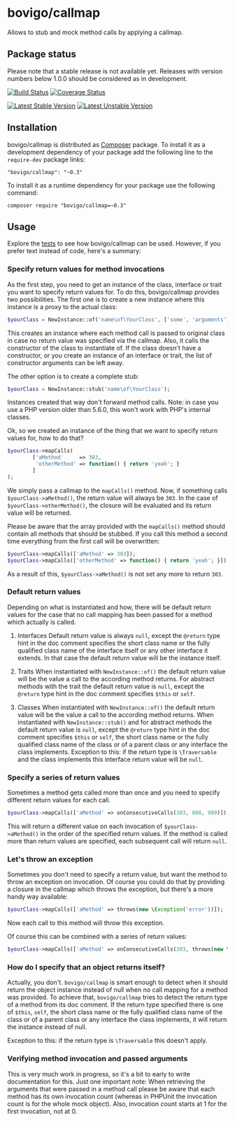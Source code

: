 bovigo/callmap
==============

Allows to stub and mock method calls by applying a callmap.

Package status
--------------

Please note that a stable release is not available yet. Releases with version numbers below 1.0.0 should be considered as in development.

[![Build Status](https://secure.travis-ci.org/mikey179/bovigo-callmap.png)](http://travis-ci.org/mikey179/bovigo-callmap) [![Coverage Status](https://coveralls.io/repos/mikey179/bovigo-callmap/badge.png?branch=master)](https://coveralls.io/r/mikey179/bovigo-callmap?branch=master)

[![Latest Stable Version](https://poser.pugx.org/bovigo/callmap/version.png)](https://packagist.org/packages/bovigo/callmap) [![Latest Unstable Version](https://poser.pugx.org/bovigo/callmap/v/unstable.png)](//packagist.org/packages/bovigo/callmap)


Installation
------------

bovigo/callmap is distributed as [Composer](https://getcomposer.org/) package.
To install it as a development dependency of your package add the following line
to the `require-dev` package links:

    "bovigo/callmap": "~0.3"

To install it as a runtime dependency for your package use the following command:

    composer require "bovigo/callmap=~0.3"

Usage
-----

Explore the [tests](https://github.com/mikey179/bovigo-callmap/tree/master/src/test/php)
to see how bovigo/callmap can be used. However, if you prefer text instead of
code, here's a summary:

### Specify return values for method invocations ###

As the first step, you need to get an instance of the class, interface or trait
you want to specify return values for. To do this, bovigo/callmap provides two
possibilities. The first one is to create a new instance where this instance is
a proxy to the actual class:

```php
$yourClass = NewInstance::of('name\of\YourClass', ['some', 'arguments']);
```

This creates an instance where each method call is passed to original class in
case no return value was specified via the callmap. Also, it calls the
constructor of the class to instantiate of. If the class doesn't have a
constructor, or you create an instance of an interface or trait, the list of
constructor arguments can be left away.

The other option is to create a complete stub:

```php
$yourClass = NewInstance::stub('name\of\YourClass');
```

Instances created that way don't forward method calls. Note: in case you use a
PHP version older than 5.6.0, this won't work with PHP's internal classes.

Ok, so we created an instance of the thing that we want to specify return values
for, how to do that?

```php
$yourClass->mapCalls(
        ['aMethod'     => 303,
         'otherMethod' => function() { return 'yeah'; }
        ]
);
```

We simply pass a callmap to the `mapCalls()` method. Now, if something calls
`$yourClass->aMethod()`, the return value will always be `303`. In the case of
`$yourClass->otherMethod()`, the closure will be evaluated and its return value
will be returned.

Please be aware that the array provided with the `mapCalls()` method should
contain all methods that should be stubbed. If you call this method a second
time everything from the first call will be overwritten:

```php
$yourClass->mapCalls(['aMethod' => 303]);
$yourClass->mapCalls(['otherMethod' => function() { return 'yeah'; }]);
```

As a result of this, `$yourClass->aMethod()` is not set any more to return `303`.

### Default return values ###

Depending on what is instantiated and how, there will be default return values
for the case that no call mapping has been passed for a method which actually is
called.

1.  Interfaces
    Default return value is always `null`, except the `@return` type hint in the
    doc comment specifies the short class name or the fully qualified class name
    of the interface itself or any other interface it extends. In that case the
    default return value will be the instance itself.

2.  Traits
    When instantiated with `NewInstance::of()` the default return value will be
    the value a call to the according method returns.
    For abstract methods with the trait the default return value is `null`,
    except the `@return` type hint in the doc comment specifies `$this` or `self`.

3.  Classes
    When instantiated with `NewInstance::of()` the default return value will be
    the value a call to the according method returns.
    When instantiated with `NewInstance::stub()` and for abstract methods the
    default return value is `null`, except the `@return` type hint in the doc
    comment specifies `$this` or `self`, the short class name or the fully
    qualified class name of the class or of a parent class or any interface the
    class implements. Exception to this: if the return type is `\Traversable`
    and the class implements this interface return value will be `null`.

### Specify a series of return values ###

Sometimes a method gets called more than once and you need to specify different
return values for each call.

```php
$yourClass->mapCalls(['aMethod' => onConsecutiveCalls(303, 808, 909)]);
```

This will return a different value on each invocation of `$yourClass->aMethod()`
in the order of the specified return values. If the method is called more than
return values are specified, each subsequent call will return `null`.


### Let's throw an exception ###

Sometimes you don't need to specify a return value, but want the method to throw
an exception on invocation. Of course you could do that by providing a closure
in the callmap which throws the exception, but there's a more handy way available:

```php
$yourClass->mapCalls(['aMethod' => throws(new \Exception('error'))]);
```

Now each call to this method will throw this exception.

Of course this can be combined with a series of return values:

```php
$yourClass->mapCalls(['aMethod' => onConsecutiveCalls(303, throws(new \Exception('error')))]);
```

### How do I specify that an object returns itself? ###

Actually, you don't. `bovigo/callmap` is smart enough to detect when it should
return the object instance instead of null when no call mapping for a method was
provided. To achieve that, `bovigo/callmap` tries to detect the return type of a
method from its doc comment. If the return type specified there is one of `$this`,
`self`, the short class name or the fully qualified class name of the class or
of a parent class or any interface the class implements, it will return the
instance instead of null.

Exception to this: if the return type is `\Traversable` this doesn't apply.


### Verifying method invocation and passed arguments ###

This is very much work in progress, so it's a bit to early to write documentation
for this. Just one important note: When retrieving the arguments that were passed
in a method call please be aware that each method has its own invocation count
(whereas in PHPUnit the invocation count is for the whole mock object). Also,
invocation count starts at 1 for the first invocation, not at 0.

